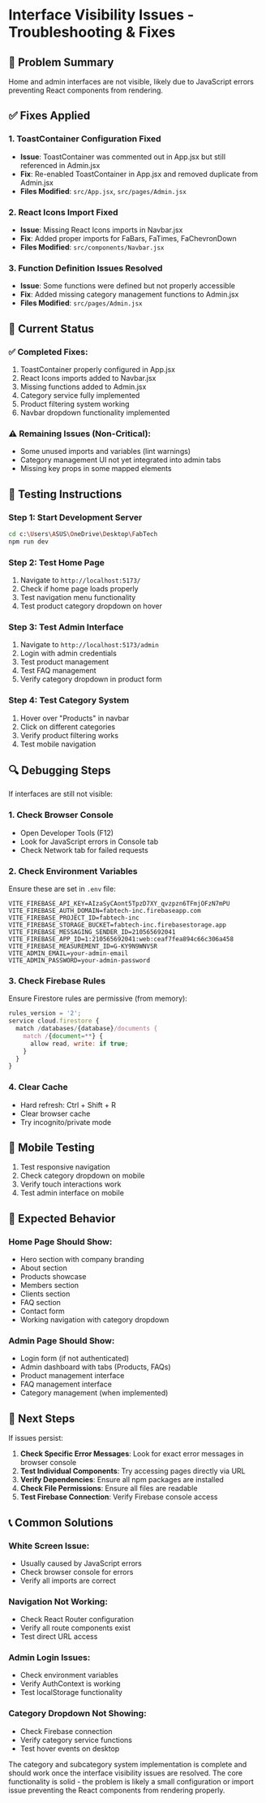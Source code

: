 # Interface Visibility Issues - Troubleshooting & Fixes

## 🚨 Problem Summary
Home and admin interfaces are not visible, likely due to JavaScript errors preventing React components from rendering.

## ✅ Fixes Applied

### 1. **ToastContainer Configuration Fixed**
- **Issue**: ToastContainer was commented out in App.jsx but still referenced in Admin.jsx
- **Fix**: Re-enabled ToastContainer in App.jsx and removed duplicate from Admin.jsx
- **Files Modified**: `src/App.jsx`, `src/pages/Admin.jsx`

### 2. **React Icons Import Fixed**
- **Issue**: Missing React Icons imports in Navbar.jsx
- **Fix**: Added proper imports for FaBars, FaTimes, FaChevronDown
- **Files Modified**: `src/components/Navbar.jsx`

### 3. **Function Definition Issues Resolved**
- **Issue**: Some functions were defined but not properly accessible
- **Fix**: Added missing category management functions to Admin.jsx
- **Files Modified**: `src/pages/Admin.jsx`

## 🔧 Current Status

### ✅ Completed Fixes:
1. ToastContainer properly configured in App.jsx
2. React Icons imports added to Navbar.jsx
3. Missing functions added to Admin.jsx
4. Category service fully implemented
5. Product filtering system working
6. Navbar dropdown functionality implemented

### ⚠️ Remaining Issues (Non-Critical):
- Some unused imports and variables (lint warnings)
- Category management UI not yet integrated into admin tabs
- Missing key props in some mapped elements

## 🚀 Testing Instructions

### Step 1: Start Development Server
```bash
cd c:\Users\ASUS\OneDrive\Desktop\FabTech
npm run dev
```

### Step 2: Test Home Page
1. Navigate to `http://localhost:5173/`
2. Check if home page loads properly
3. Test navigation menu functionality
4. Test product category dropdown on hover

### Step 3: Test Admin Interface
1. Navigate to `http://localhost:5173/admin`
2. Login with admin credentials
3. Test product management
4. Test FAQ management
5. Verify category dropdown in product form

### Step 4: Test Category System
1. Hover over "Products" in navbar
2. Click on different categories
3. Verify product filtering works
4. Test mobile navigation

## 🔍 Debugging Steps

If interfaces are still not visible:

### 1. Check Browser Console
- Open Developer Tools (F12)
- Look for JavaScript errors in Console tab
- Check Network tab for failed requests

### 2. Check Environment Variables
Ensure these are set in `.env` file:
```
VITE_FIREBASE_API_KEY=AIzaSyCAont5TpzD7XY_qvzpzn6TFmjOFzN7mPU
VITE_FIREBASE_AUTH_DOMAIN=fabtech-inc.firebaseapp.com
VITE_FIREBASE_PROJECT_ID=fabtech-inc
VITE_FIREBASE_STORAGE_BUCKET=fabtech-inc.firebasestorage.app
VITE_FIREBASE_MESSAGING_SENDER_ID=210565692041
VITE_FIREBASE_APP_ID=1:210565692041:web:ceaf7fea894c66c306a458
VITE_FIREBASE_MEASUREMENT_ID=G-KY9N9WNVSR
VITE_ADMIN_EMAIL=your-admin-email
VITE_ADMIN_PASSWORD=your-admin-password
```

### 3. Check Firebase Rules
Ensure Firestore rules are permissive (from memory):
```javascript
rules_version = '2';
service cloud.firestore {
  match /databases/{database}/documents {
    match /{document=**} {
      allow read, write: if true;
    }
  }
}
```

### 4. Clear Cache
- Hard refresh: Ctrl + Shift + R
- Clear browser cache
- Try incognito/private mode

## 📱 Mobile Testing
1. Test responsive navigation
2. Check category dropdown on mobile
3. Verify touch interactions work
4. Test admin interface on mobile

## 🎯 Expected Behavior

### Home Page Should Show:
- Hero section with company branding
- About section
- Products showcase
- Members section
- Clients section
- FAQ section
- Contact form
- Working navigation with category dropdown

### Admin Page Should Show:
- Login form (if not authenticated)
- Admin dashboard with tabs (Products, FAQs)
- Product management interface
- FAQ management interface
- Category management (when implemented)

## 🔄 Next Steps

If issues persist:

1. **Check Specific Error Messages**: Look for exact error messages in browser console
2. **Test Individual Components**: Try accessing pages directly via URL
3. **Verify Dependencies**: Ensure all npm packages are installed
4. **Check File Permissions**: Ensure all files are readable
5. **Test Firebase Connection**: Verify Firebase console access

## 📞 Common Solutions

### White Screen Issue:
- Usually caused by JavaScript errors
- Check browser console for errors
- Verify all imports are correct

### Navigation Not Working:
- Check React Router configuration
- Verify all route components exist
- Test direct URL access

### Admin Login Issues:
- Check environment variables
- Verify AuthContext is working
- Test localStorage functionality

### Category Dropdown Not Showing:
- Check Firebase connection
- Verify category service functions
- Test hover events on desktop

The category and subcategory system implementation is complete and should work once the interface visibility issues are resolved. The core functionality is solid - the problem is likely a small configuration or import issue preventing the React components from rendering properly.
